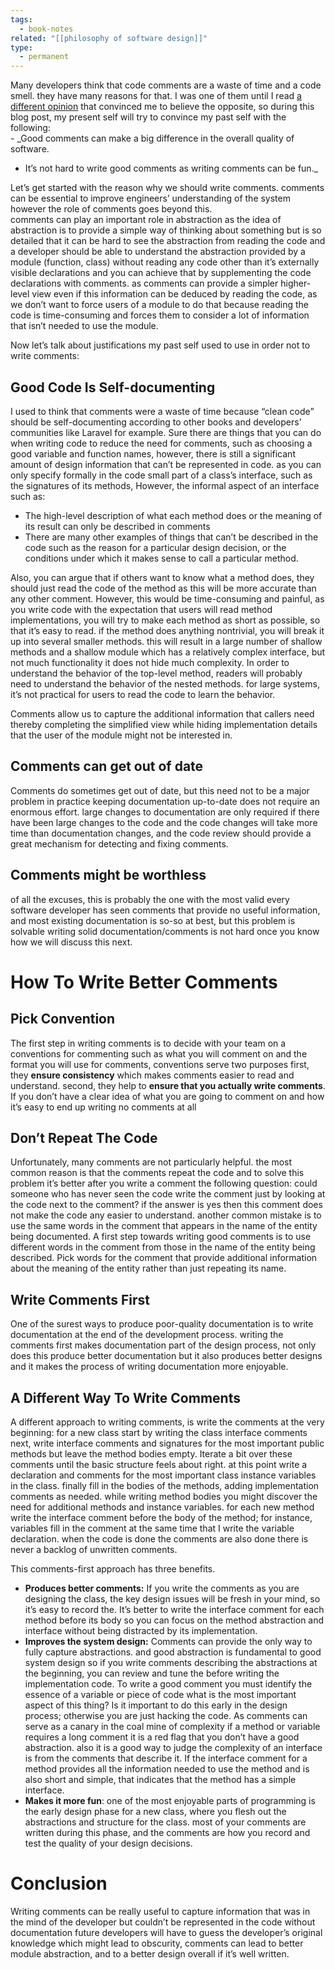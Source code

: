 ```yaml
---
tags:
  - book-notes
related: "[[philosophy of software design]]"
type:
  - permanent
---
```

Many developers think that code comments are a waste of time and a code smell. they have many reasons for that. I was one of them until I read [a different opinion](https://www.amazon.de/Philosophy-Software-Design-John-Ousterhout/dp/1732102201/ref=asc_df_1732102201/?tag=&linkCode=df0&hvadid=310817730623&hvpos=&hvnetw=g&hvrand=8944799065997115965&hvpone=&hvptwo=&hvqmt=&hvdev=c&hvdvcmdl=&hvlocint=&hvlocphy=9115000&hvtargid=pla-516088603917&psc=1&th=1&ref=&adgrpid=70301320788) that convinced me to believe the opposite, so during this blog post, my present self will try to convince my past self with the following:  
- _Good comments can make a big difference in the overall quality of software.  
- It’s not hard to write good comments as writing comments can be fun._

Let’s get started with the reason why we should write comments. comments can be essential to improve engineers’ understanding of the system however the role of comments goes beyond this.  
comments can play an important role in abstraction as the idea of abstraction is to provide a simple way of thinking about something but is so detailed that it can be hard to see the abstraction from reading the code and a developer should be able to understand the abstraction provided by a module (function, class) without reading any code other than it’s externally visible declarations and you can achieve that by supplementing the code declarations with comments. as comments can provide a simpler higher-level view even if this information can be deduced by reading the code, as we don’t want to force users of a module to do that because reading the code is time-consuming and forces them to consider a lot of information that isn’t needed to use the module.

Now let’s talk about justifications my past self used to use in order not to write comments:

## Good Code Is Self-documenting

I used to think that comments were a waste of time because “clean code” should be self-documenting according to other books and developers’ communities like Laravel for example. Sure there are things that you can do when writing code to reduce the need for comments, such as choosing a good variable and function names, however, there is still a significant amount of design information that can’t be represented in code. as you can only specify formally in the code small part of a class’s interface, such as the signatures of its methods, However, the informal aspect of an interface such as:

- The high-level description of what each method does or the meaning of its result can only be described in comments
- There are many other examples of things that can’t be described in the code such as the reason for a particular design decision, or the conditions under which it makes sense to call a particular method.

Also, you can argue that if others want to know what a method does, they should just read the code of the method as this will be more accurate than any other comment. However, this would be time-consuming and painful, as you write code with the expectation that users will read method implementations, you will try to make each method as short as possible, so that it’s easy to read. if the method does anything nontrivial, you will break it up into several smaller methods. this will result in a large number of shallow methods and a shallow module which has a relatively complex interface, but not much functionality it does not hide much complexity. In order to understand the behavior of the top-level method, readers will probably need to understand the behavior of the nested methods. for large systems, it’s not practical for users to read the code to learn the behavior.

Comments allow us to capture the additional information that callers need thereby completing the simplified view while hiding implementation details that the user of the module might not be interested in.

## Comments can get out of date

Comments do sometimes get out of date, but this need not to be a major problem in practice keeping documentation up-to-date does not require an enormous effort. large changes to documentation are only required if there have been large changes to the code and the code changes will take more time than documentation changes, and the code review should provide a great mechanism for detecting and fixing comments.

## Comments might be worthless

of all the excuses, this is probably the one with the most valid every software developer has seen comments that provide no useful information, and most existing documentation is so-so at best, but this problem is solvable writing solid documentation/comments is not hard once you know how we will discuss this next.

# How To Write Better Comments

## Pick Convention

The first step in writing comments is to decide with your team on a conventions for commenting such as what you will comment on and the format you will use for comments, conventions serve two purposes first, they **ensure consistency** which makes comments easier to read and understand. second, they help to **ensure that you actually write comments**. If you don’t have a clear idea of what you are going to comment on and how it’s easy to end up writing no comments at all

## Don’t Repeat The Code

Unfortunately, many comments are not particularly helpful. the most common reason is that the comments repeat the code and to solve this problem it’s better after you write a comment the following question: could someone who has never seen the code write the comment just by looking at the code next to the comment? if the answer is yes then this comment does not make the code any easier to understand. another common mistake is to use the same words in the comment that appears in the name of the entity being documented. A first step towards writing good comments is to use different words in the comment from those in the name of the entity being described. Pick words for the comment that provide additional information about the meaning of the entity rather than just repeating its name.

## Write Comments First

One of the surest ways to produce poor-quality documentation is to write documentation at the end of the development process. writing the comments first makes documentation part of the design process, not only does this produce better documentation but it also produces better designs and it makes the process of writing documentation more enjoyable.

## A Different Way To Write Comments

A different approach to writing comments, is write the comments at the very beginning: for a new class start by writing the class interface comments next, write interface comments and signatures for the most important public methods but leave the method bodies empty. Iterate a bit over these comments until the basic structure feels about right. at this point write a declaration and comments for the most important class instance variables in the class. finally fill in the bodies of the methods, adding implementation comments as needed. while writing method bodies you might discover the need for additional methods and instance variables. for each new method write the interface comment before the body of the method; for instance, variables fill in the comment at the same time that I write the variable declaration. when the code is done the comments are also done there is never a backlog of unwritten comments.

This comments-first approach has three benefits.

- **Produces better comments:** If you write the comments as you are designing the class, the key design issues will be fresh in your mind, so it’s easy to record the. It’s better to write the interface comment for each method before its body so you can focus on the method abstraction and interface without being distracted by its implementation.
- **Improves the system design:** Comments can provide the only way to fully capture abstractions. and good abstraction is fundamental to good system design so if you write comments describing the abstractions at the beginning, you can review and tune the before writing the implementation code. To write a good comment you must identify the essence of a variable or piece of code what is the most important aspect of this thing? Is it important to do this early in the design process; otherwise you are just hacking the code. As comments can serve as a canary in the coal mine of complexity if a method or variable requires a long comment it is a red flag that you don’t have a good abstraction. also it is a good way to judge the complexity of an interface is from the comments that describe it. If the interface comment for a method provides all the information needed to use the method and is also short and simple, that indicates that the method has a simple interface.
- **Makes it more fun**: one of the most enjoyable parts of programming is the early design phase for a new class, where you flesh out the abstractions and structure for the class. most of your comments are written during this phase, and the comments are how you record and test the quality of your design decisions.

# Conclusion

Writing comments can be really useful to capture information that was in the mind of the developer but couldn’t be represented in the code without documentation future developers will have to guess the developer’s original knowledge which might lead to obscurity, comments can lead to better module abstraction, and to a better design overall if it’s well written.

